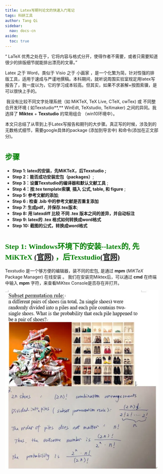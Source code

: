 ```yaml
---
title: Latex写期刊论文的快速入门笔记
tags: 科研工具
author: Tang Qi
sidebar:
  nav: docs-cn
aside:
  toc: true
---
```


 “ LaTeX 优秀之处在于，它将内容与格式分开，使得作者不需要，或者只需要知道很少的排版细节就能排出漂亮的文章。”

<!--more-->

 Latex 之于 Word，类似于 Visio 之于 小画家 ，是一个化繁为简，针对性强的排版工具，适用于速成与严谨地撰稿。本科期间，就听说周围实验室规定用latex写报告了，我一度以为，它的学习成本较高。但其实，如果不求甚解+按图索骥，是可以很快上手的。

​        我没有比较不同文字处理系统（如 MiKTeX, TeX Live,  CTeX, cwTex) 或 不同整合开发环境 ( 如Texstudio**,** WinEdt, TeXstudio, TeXmaker) 之间的异同。我选择了 **Miktex** + **Texstudio** 的常用组合 （win10环境中）。 

​         本文只总结了从零到上手Latex写报告和期刊的大步骤。真正写的时候，涉及到的无数格式细节，需要google具体的package (添加到导言中) 和命令(添加在正文部分)。

# <font face="黑体" color=green size=5>**步骤**</font>

-  **Step 1:   latex的安装，先MiKTeX，后Texstudio ;**
-  **Step 2：能否成功安装宏包（packages）**;
-  **Step 3：设置Texstudio的编译器和默认文献工具** ;
-  **Step 4：按.tex template索骥**, **插入 公式, table, 和 figure** ;
-  **Step 5:   参考文献的添加**;
-  **Step 6 :  检查 .bib 中的参考文献是否重复添加** 
-  **Step 7:   生成pdf，并保存.tex版本**;
-  **Step 8:   用 latexdiff 比较 不同 .tex 版本之间的差异，并自动标注**
-  **Step 9:   latex的 .tex 格式如何转换成word格式** 
-  **Step 10:   截图的公式，转换成word格式** 

# <font face="黑体" color=green size=5>**Step 1:  Windows环境下的安装--latex的, 先MiKTeX** [**(官网)**](https://miktex.org/download) **，后Texstudio**[**(官网)**](https://www.texstudio.org/) </font>

Texstudio 是一个够方便的编辑器，装不同的宏包, 是通过 **mpm** (*MiKTeX* Package Manager) 在线安装 。 我们在安装完Miktex后，可以通过 **cmd** 在终端中输入 **mpm** 字符，来查看MiKtex Console是否存在并打开。

![subset permutation rule](https://github.com/iqgnat/iqgnat.github.io/raw/master/assets/images/2019_05_14_Probability_and_statistics_notes_1/PS1.jpg)